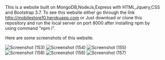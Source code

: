 This is a website built on MongoDB,NodeJs,Express with HTML,Jquery,CSS and Bootstrap 3.7.
To see this website either go through the link http://mobilestore10.herokuapp.com or
Just download or clone this repository and run the local server on port 8000 after installing npm by using command "npm i".

Here are some screenshots of this website.

![Screenshot (153)](https://user-images.githubusercontent.com/39501945/77409630-97321d80-6ddf-11ea-8b94-dfbb81666009.png)
![Screenshot (154)](https://user-images.githubusercontent.com/39501945/77409735-c8aae900-6ddf-11ea-8d8a-db6603e1f7d6.png)
![Screenshot (155)](https://user-images.githubusercontent.com/39501945/77409756-cd6f9d00-6ddf-11ea-81c3-04bd24a8b470.png)
![Screenshot (158)](https://user-images.githubusercontent.com/39501945/77409768-d2345100-6ddf-11ea-891b-eb8b595ca19f.png)
![Screenshot (156)](https://user-images.githubusercontent.com/39501945/77409776-d5c7d800-6ddf-11ea-8546-67f42f30ac25.png)
![Screenshot (157)](https://user-images.githubusercontent.com/39501945/77409784-d8c2c880-6ddf-11ea-9b9c-b3f608137d33.png)

